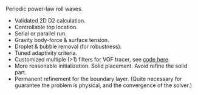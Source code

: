 Periodic power-law roll waves.
* Validated 2D D2 calculation.
* Controllable top location.
* Serial or parallel run.
* Gravity body-force & surface tension.
* Droplet & bubble removal (for robustness).
* Tuned adaptivity criteria.
* Customized multiple (>1) filters for VOF tracer, see [code here](https://github.com/MGYBY/Basilisk_practice/blob/main/power-law/vof/periodic/two-phasePL_multipleFilters.h).
* More reasonable initialization. Solid placement. Avoid refine the solid part.
* Permanent refinement for the boundary layer. (Quite necessary for guarantee the problem is physical, and the convergence of the solver.)
